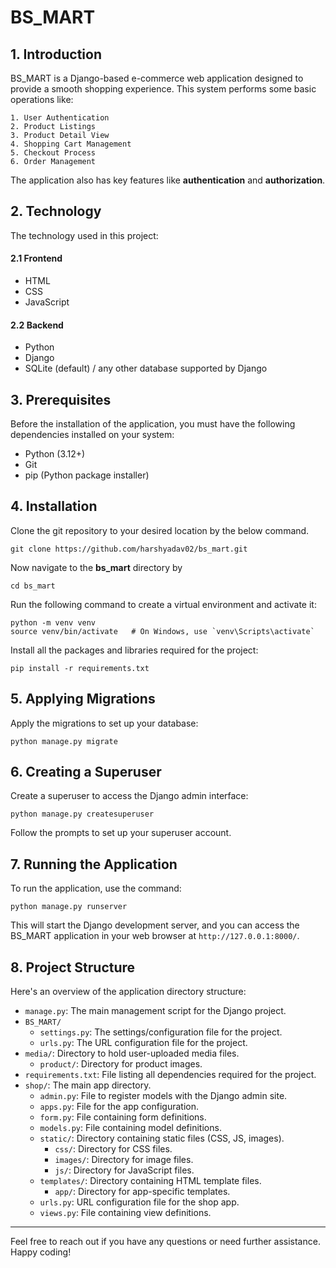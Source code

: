 # BS_MART

## 1. Introduction

BS_MART is a Django-based e-commerce web application designed to provide a smooth shopping experience. This system performs some basic operations like:

    1. User Authentication
    2. Product Listings
    3. Product Detail View
    4. Shopping Cart Management
    5. Checkout Process
    6. Order Management

The application also has key features like **authentication** and **authorization**.

## 2. Technology

The technology used in this project:
#### 2.1 Frontend   
- HTML
- CSS
- JavaScript

#### 2.2 Backend
- Python
- Django
- SQLite (default) / any other database supported by Django

## 3. Prerequisites

Before the installation of the application, you must have the following dependencies installed on your system:

- Python (3.12+)
- Git
- pip (Python package installer)

## 4. Installation 

Clone the git repository to your desired location by the below command.

    git clone https://github.com/harshyadav02/bs_mart.git 

Now navigate to the **bs_mart** directory by

    cd bs_mart 

Run the following command to create a virtual environment and activate it:

    python -m venv venv
    source venv/bin/activate   # On Windows, use `venv\Scripts\activate`

Install all the packages and libraries required for the project:

    pip install -r requirements.txt  

## 5. Applying Migrations

Apply the migrations to set up your database:

    python manage.py migrate

## 6. Creating a Superuser

Create a superuser to access the Django admin interface:

    python manage.py createsuperuser

Follow the prompts to set up your superuser account.

## 7. Running the Application 

To run the application, use the command:

    python manage.py runserver

This will start the Django development server, and you can access the BS_MART application in your web browser at `http://127.0.0.1:8000/`.

## 8. Project Structure 

Here's an overview of the application directory structure:

- `manage.py`: The main management script for the Django project.
- `BS_MART/`
  - `settings.py`: The settings/configuration file for the project.
  - `urls.py`: The URL configuration file for the project.
- `media/`: Directory to hold user-uploaded media files.
  - `product/`: Directory for product images.
- `requirements.txt`: File listing all dependencies required for the project.
- `shop/`: The main app directory.
  - `admin.py`: File to register models with the Django admin site.
  - `apps.py`: File for the app configuration.
  - `form.py`: File containing form definitions.
  - `models.py`: File containing model definitions.
  - `static/`: Directory containing static files (CSS, JS, images).
    - `css/`: Directory for CSS files.
    - `images/`: Directory for image files.
    - `js/`: Directory for JavaScript files.
  - `templates/`: Directory containing HTML template files.
    - `app/`: Directory for app-specific templates.
  - `urls.py`: URL configuration file for the shop app.
  - `views.py`: File containing view definitions.

---

Feel free to reach out if you have any questions or need further assistance. Happy coding!
